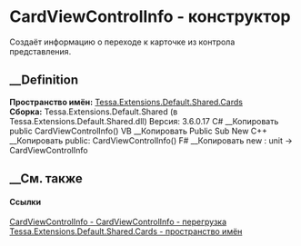 # CardViewControlInfo - конструктор
Создаёт информацию о переходе к карточке из контрола представления.
## __Definition
 **Пространство имён:**
[Tessa.Extensions.Default.Shared.Cards](N_Tessa_Extensions_Default_Shared_Cards.htm)  
 **Сборка:** Tessa.Extensions.Default.Shared (в
Tessa.Extensions.Default.Shared.dll) Версия: 3.6.0.17
C# __Копировать
     public CardViewControlInfo()
VB __Копировать
     Public Sub New
C++ __Копировать
     public:
    CardViewControlInfo()
F# __Копировать
     new : unit -> CardViewControlInfo
##  __См. также
#### Ссылки
[CardViewControlInfo -
](T_Tessa_Extensions_Default_Shared_Cards_CardViewControlInfo.htm)
[CardViewControlInfo -
перегрузка](Overload_Tessa_Extensions_Default_Shared_Cards_CardViewControlInfo__ctor.htm)
[Tessa.Extensions.Default.Shared.Cards - пространство
имён](N_Tessa_Extensions_Default_Shared_Cards.htm)
